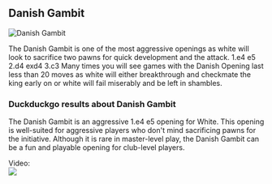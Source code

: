 ## Danish Gambit

![Danish Gambit](https://www.thechesswebsite.com/wp-content/uploads/2012/07/DanishGambit.jpg)

The Danish Gambit is one of the most aggressive openings as white will look to sacrifice two pawns for quick development and the attack.
1.e4 e5
2.d4 exd4
3.c3
Many times you will see games with the Danish Opening last less than 20 moves as white will either breakthrough and checkmate the king early on or white will fail miserably and be left in shambles.


### Duckduckgo results about Danish Gambit

The Danish Gambit is an aggressive 1.e4 e5 opening for White. This opening is well-suited for aggressive players who don't mind sacrificing pawns for the initiative. Although it is rare in master-level play, the Danish Gambit can be a fun and playable opening for club-level players.

Video:  
[![](https://tse2.mm.bing.net/th?id=OVP.61Ir57OOAFHjWHKd6welLwHgFo&pid=Api)](https://www.youtube.com/watch?v=WBAxtec_clo)


